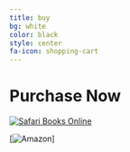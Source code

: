 ```yaml
---
title: buy
bg: white
color: black
style: center
fa-icon: shopping-cart
---
```


# Purchase Now

[![Safari Books Online](/img/safara.png)](http://www.tkqlhce.com/click-8393250-11260198?url=http%3A%2F%2Fshop.oreilly.com%2Fproduct%2F0636920075837.do%3Fcmp%3Daf-velocity-books-videos-product_cj_9781491984307_%2525zp&cjsku=SKU-KIT-9781491984307-print)

[![Amazon](https://www.amazon.com/Cloud-Native-Infrastructure-Manage-Scalable/dp/1491984309)]
